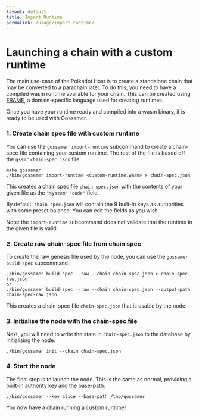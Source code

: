 ```yaml
---
layout: default
title: Import Runtime
permalink: /usage/import-runtime/
---
```


# Launching a chain with a custom runtime

The main use-case of the Polkadot Host is to create a standalone chain that may be converted to a parachain later.  To do this, you need to have a compiled wasm runtime available for your chain. This can be created using [FRAME](https://substrate.dev/docs/en/knowledgebase/runtime/frame), a domain-specific language used for creating runtimes.

Once you have your runtime ready and compiled into a wasm binary, it is ready to be used with Gossamer.

### 1. Create chain spec file with custom runtime

You can use the `gossamer import-runtime` subcommand to create a chain-spec file containing your custom runtime. The rest of the file is based off the `gssmr` `chain-spec.json` file.

```
make gossamer
./bin/gossamer import-runtime <custom-runtime.wasm> > chain-spec.json
```

This creates a chain spec file `chain-spec.json` with the contents of your given file as the `"system"` `"code"` field. 

By default, `chain-spec.json` will contain the 9 built-in keys as authorities with some preset balance. You can edit the fields as you wish.

Note: the `import-runtime` subcommand does not validate that the runtime in the given file is valid. 

### 2. Create raw chain-spec file from chain spec

To create the raw genesis file used by the node, you can use the `gossamer build-spec` subcommand.

```
./bin/gossamer build-spec --raw --chain chain-spec.json > chain-spec-raw.json
or
./bin/gossamer build-spec --raw --chain chain-spec.json --output-path chain-spec-raw.json
```

This creates a chain-spec file `chain-spec.json` that is usable by the node.

### 3. Initialise the node with the chain-spec file

Next, you will need to write the state in `chain-spec.json` to the database by initialising the node.

```
./bin/gossamer init --chain chain-spec.json
```

### 4. Start the node

The final step is to launch the node. This is the same as normal, providing a built-in authority key and the base-path:
```
./bin/gossamer --key alice --base-path /tmp/gossamer
```

You now have a chain running a custom runtime!
